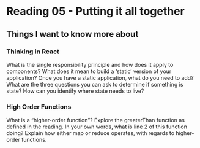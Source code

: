 
# Reading 05 - Putting it all together

## Things I want to know more about

### Thinking in React
What is the single responsibility principle and how does it apply to components?
What does it mean to build a ‘static’ version of your application?
Once you have a static application, what do you need to add?
What are the three questions you can ask to determine if something is state?
How can you identify where state needs to live?

### High Order Functions
What is a “higher-order function”?
Explore the greaterThan function as defined in the reading. In your own words, what is line 2 of this function doing?
Explain how either map or reduce operates, with regards to higher-order functions.
